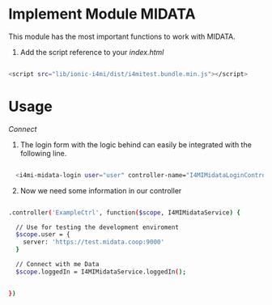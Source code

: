 # Implement Module MIDATA
This module has the most important functions to work with MIDATA.


1. Add the script reference to your *index.html*

```sh

<script src="lib/ionic-i4mi/dist/i4mitest.bundle.min.js"></script>

```

# Usage

*Connect*


1. The login form with the logic behind can easily be integrated with the following line.

```sh

  <i4mi-midata-login user="user" controller-name="I4MIMidataLoginController"></i4mi-midata-login>

```


2. Now we need some information in our controller


```sh

.controller('ExampleCtrl', function($scope, I4MIMidataService) {

  // Use for testing the development enviroment
  $scope.user = {
    server: 'https://test.midata.coop:9000'
  }

  // Connect with me Data
  $scope.loggedIn = I4MIMidataService.loggedIn();


})

```
